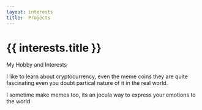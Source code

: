 ```yaml
---
layout: interests
title:  Projects
---
```


# {{ interests.title }}


My Hobby and Interests 

I like to learn about cryptocurrency, even the meme coins they are quite fascinating even you doubt partical nature of it in the real world.

I sometime make memes too, its an jocula way to express your emotions to the world
